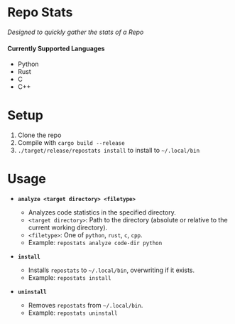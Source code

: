 # Repo Stats
*Designed to quickly gather the stats of a Repo*

#### Currently Supported Languages
- Python
- Rust
- C
- C++

# Setup
1. Clone the repo
2. Compile with `cargo build --release`
3. `./target/release/repostats install` to install to `~/.local/bin`

# Usage
- **`analyze <target directory> <filetype>`**
  - Analyzes code statistics in the specified directory.
  - `<target directory>`: Path to the directory (absolute or relative to the current working directory).
  - `<filetype>`: One of `python`, `rust`, `c`, `cpp`.
  - Example: `repostats analyze code-dir python`

- **`install`**
  - Installs `repostats` to `~/.local/bin`, overwriting if it exists.
  - Example: `repostats install`

- **`uninstall`**
  - Removes `repostats` from `~/.local/bin`.
  - Example: `repostats uninstall`
